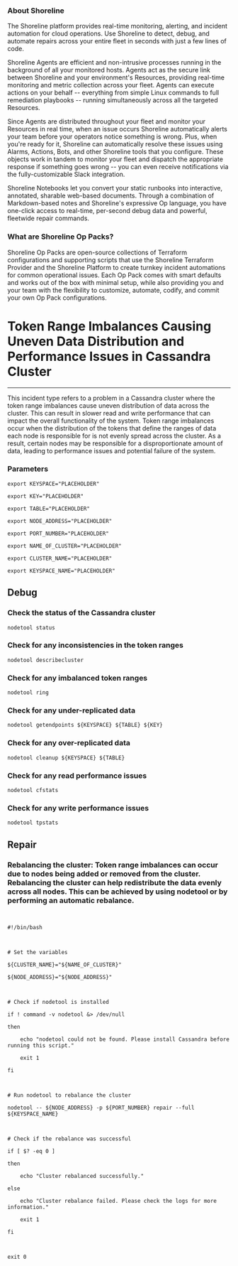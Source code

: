 
### About Shoreline
The Shoreline platform provides real-time monitoring, alerting, and incident automation for cloud operations. Use Shoreline to detect, debug, and automate repairs across your entire fleet in seconds with just a few lines of code.

Shoreline Agents are efficient and non-intrusive processes running in the background of all your monitored hosts. Agents act as the secure link between Shoreline and your environment's Resources, providing real-time monitoring and metric collection across your fleet. Agents can execute actions on your behalf -- everything from simple Linux commands to full remediation playbooks -- running simultaneously across all the targeted Resources.

Since Agents are distributed throughout your fleet and monitor your Resources in real time, when an issue occurs Shoreline automatically alerts your team before your operators notice something is wrong. Plus, when you're ready for it, Shoreline can automatically resolve these issues using Alarms, Actions, Bots, and other Shoreline tools that you configure. These objects work in tandem to monitor your fleet and dispatch the appropriate response if something goes wrong -- you can even receive notifications via the fully-customizable Slack integration.

Shoreline Notebooks let you convert your static runbooks into interactive, annotated, sharable web-based documents. Through a combination of Markdown-based notes and Shoreline's expressive Op language, you have one-click access to real-time, per-second debug data and powerful, fleetwide repair commands.

### What are Shoreline Op Packs?
Shoreline Op Packs are open-source collections of Terraform configurations and supporting scripts that use the Shoreline Terraform Provider and the Shoreline Platform to create turnkey incident automations for common operational issues. Each Op Pack comes with smart defaults and works out of the box with minimal setup, while also providing you and your team with the flexibility to customize, automate, codify, and commit your own Op Pack configurations.

# Token Range Imbalances Causing Uneven Data Distribution and Performance Issues in Cassandra Cluster
---

This incident type refers to a problem in a Cassandra cluster where the token range imbalances cause uneven distribution of data across the cluster. This can result in slower read and write performance that can impact the overall functionality of the system. Token range imbalances occur when the distribution of the tokens that define the ranges of data each node is responsible for is not evenly spread across the cluster. As a result, certain nodes may be responsible for a disproportionate amount of data, leading to performance issues and potential failure of the system.

### Parameters
```shell
export KEYSPACE="PLACEHOLDER"

export KEY="PLACEHOLDER"

export TABLE="PLACEHOLDER"

export NODE_ADDRESS="PLACEHOLDER"

export PORT_NUMBER="PLACEHOLDER"

export NAME_OF_CLUSTER="PLACEHOLDER"

export CLUSTER_NAME="PLACEHOLDER"

export KEYSPACE_NAME="PLACEHOLDER"
```

## Debug

### Check the status of the Cassandra cluster
```shell
nodetool status
```

### Check for any inconsistencies in the token ranges
```shell
nodetool describecluster
```

### Check for any imbalanced token ranges
```shell
nodetool ring
```

### Check for any under-replicated data
```shell
nodetool getendpoints ${KEYSPACE} ${TABLE} ${KEY}
```

### Check for any over-replicated data
```shell
nodetool cleanup ${KEYSPACE} ${TABLE}
```

### Check for any read performance issues
```shell
nodetool cfstats
```

### Check for any write performance issues
```shell
nodetool tpstats
```

## Repair

### Rebalancing the cluster: Token range imbalances can occur due to nodes being added or removed from the cluster. Rebalancing the cluster can help redistribute the data evenly across all nodes. This can be achieved by using nodetool or by performing an automatic rebalance.
```shell


#!/bin/bash



# Set the variables

${CLUSTER_NAME}="${NAME_OF_CLUSTER}"

${NODE_ADDRESS}="${NODE_ADDRESS}"



# Check if nodetool is installed

if ! command -v nodetool &> /dev/null

then

    echo "nodetool could not be found. Please install Cassandra before running this script."

    exit 1

fi



# Run nodetool to rebalance the cluster

nodetool -- ${NODE_ADDRESS} -p ${PORT_NUMBER} repair --full ${KEYSPACE_NAME}



# Check if the rebalance was successful

if [ $? -eq 0 ]

then

    echo "Cluster rebalanced successfully."

else

    echo "Cluster rebalance failed. Please check the logs for more information."

    exit 1

fi



exit 0


```